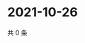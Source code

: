 # 2021-10-26

共 0 条

<!-- BEGIN WEIBO -->
<!-- 最后更新时间 Tue Oct 26 2021 22:10:55 GMT+0800 (China Standard Time) -->

<!-- END WEIBO -->
